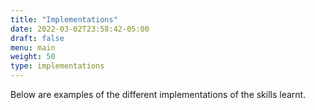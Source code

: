```yaml
---
title: "Implementations"
date: 2022-03-02T23:58:42-05:00
draft: false
menu: main
weight: 50
type: implementations
---
```

Below are examples of the different implementations of the skills learnt.
